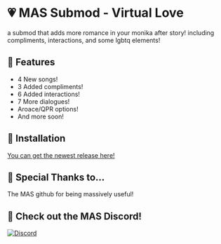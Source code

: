 
# 💗 MAS Submod - Virtual Love
a submod that adds more romance in your monika after story! including compliments, interactions, and some lgbtq elements!

## 🌸 Features
- 4 New songs!
- 3 Added compliments!
- 6 Added interactions!
- 7 More dialogues!
- Aroace/QPR options!
- And more soon!

## 🍄 Installation
[You can get the newest release here!](https://github.com/betapop/Beta-MAS-vl/releases/tag/v1.0.0)

## 💓 Special Thanks to...
The MAS github for being massively useful!

## 🎀 Check out the MAS Discord!
[![Discord](https://discordapp.com/api/guilds/372766620977725441/widget.png?style=banner1)](https://discord.gg/monika-after-story)
